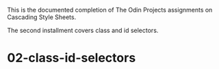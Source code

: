This is the documented completion of The Odin Projects assignments on Cascading Style Sheets.

The second installment covers class and id selectors.
# 02-class-id-selectors
